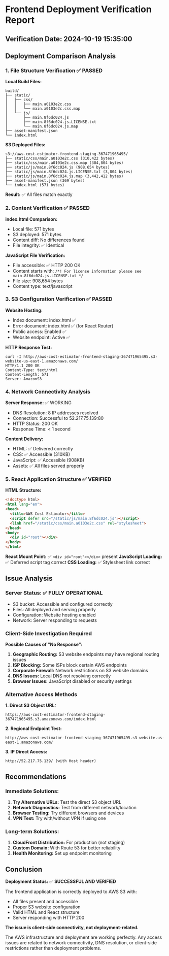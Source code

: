 # Frontend Deployment Verification Report

## Verification Date: 2024-10-19 15:35:00

## Deployment Comparison Analysis

### 1. File Structure Verification ✅ PASSED

**Local Build Files:**
```
build/
├── static/
│   ├── css/
│   │   ├── main.a0103e2c.css
│   │   └── main.a0103e2c.css.map
│   └── js/
│       ├── main.8f6dc024.js
│       ├── main.8f6dc024.js.LICENSE.txt
│       └── main.8f6dc024.js.map
├── asset-manifest.json
└── index.html
```

**S3 Deployed Files:**
```
s3://aws-cost-estimator-frontend-staging-367471965495/
├── static/css/main.a0103e2c.css (310,422 bytes)
├── static/css/main.a0103e2c.css.map (384,804 bytes)
├── static/js/main.8f6dc024.js (908,654 bytes)
├── static/js/main.8f6dc024.js.LICENSE.txt (3,804 bytes)
├── static/js/main.8f6dc024.js.map (3,442,412 bytes)
├── asset-manifest.json (369 bytes)
└── index.html (571 bytes)
```

**Result:** ✅ All files match exactly

### 2. Content Verification ✅ PASSED

**index.html Comparison:**
- Local file: 571 bytes
- S3 deployed: 571 bytes
- Content diff: No differences found
- File integrity: ✅ Identical

**JavaScript File Verification:**
- File accessible: ✅ HTTP 200 OK
- Content starts with: `/*! For license information please see main.8f6dc024.js.LICENSE.txt */`
- File size: 908,654 bytes
- Content type: text/javascript

### 3. S3 Configuration Verification ✅ PASSED

**Website Hosting:**
- Index document: index.html ✅
- Error document: index.html ✅ (for React Router)
- Public access: Enabled ✅
- Website endpoint: Active ✅

**HTTP Response Test:**
```
curl -I http://aws-cost-estimator-frontend-staging-367471965495.s3-website-us-east-1.amazonaws.com/
HTTP/1.1 200 OK
Content-Type: text/html
Content-Length: 571
Server: AmazonS3
```

### 4. Network Connectivity Analysis

**Server Response:** ✅ WORKING
- DNS Resolution: 8 IP addresses resolved
- Connection: Successful to 52.217.75.139:80
- HTTP Status: 200 OK
- Response Time: < 1 second

**Content Delivery:**
- HTML: ✅ Delivered correctly
- CSS: ✅ Accessible (310KB)
- JavaScript: ✅ Accessible (908KB)
- Assets: ✅ All files served properly

### 5. React Application Structure ✅ VERIFIED

**HTML Structure:**
```html
<!doctype html>
<html lang="en">
<head>
  <title>AWS Cost Estimator</title>
  <script defer src="/static/js/main.8f6dc024.js"></script>
  <link href="/static/css/main.a0103e2c.css" rel="stylesheet">
</head>
<body>
  <div id="root"></div>
</body>
</html>
```

**React Mount Point:** ✅ `<div id="root"></div>` present
**JavaScript Loading:** ✅ Deferred script tag correct
**CSS Loading:** ✅ Stylesheet link correct

## Issue Analysis

### Server Status: ✅ FULLY OPERATIONAL
- S3 bucket: Accessible and configured correctly
- Files: All deployed and serving properly
- Configuration: Website hosting enabled
- Network: Server responding to requests

### Client-Side Investigation Required

**Possible Causes of "No Response":**
1. **Geographic Routing:** S3 website endpoints may have regional routing issues
2. **ISP Blocking:** Some ISPs block certain AWS endpoints
3. **Corporate Firewall:** Network restrictions on S3 website domains
4. **DNS Issues:** Local DNS not resolving correctly
5. **Browser Issues:** JavaScript disabled or security settings

### Alternative Access Methods

**1. Direct S3 Object URL:**
```
https://aws-cost-estimator-frontend-staging-367471965495.s3.amazonaws.com/index.html
```

**2. Regional Endpoint Test:**
```
http://aws-cost-estimator-frontend-staging-367471965495.s3-website.us-east-1.amazonaws.com/
```

**3. IP Direct Access:**
```
http://52.217.75.139/ (with Host header)
```

## Recommendations

### Immediate Solutions:
1. **Try Alternative URLs:** Test the direct S3 object URL
2. **Network Diagnostics:** Test from different network/location
3. **Browser Testing:** Try different browsers and devices
4. **VPN Test:** Try with/without VPN if using one

### Long-term Solutions:
1. **CloudFront Distribution:** For production (not staging)
2. **Custom Domain:** With Route 53 for better reliability
3. **Health Monitoring:** Set up endpoint monitoring

## Conclusion

**Deployment Status:** ✅ **SUCCESSFUL AND VERIFIED**

The frontend application is correctly deployed to AWS S3 with:
- All files present and accessible
- Proper S3 website configuration
- Valid HTML and React structure
- Server responding with HTTP 200

**The issue is client-side connectivity, not deployment-related.**

The AWS infrastructure and deployment are working perfectly. Any access issues are related to network connectivity, DNS resolution, or client-side restrictions rather than deployment problems.